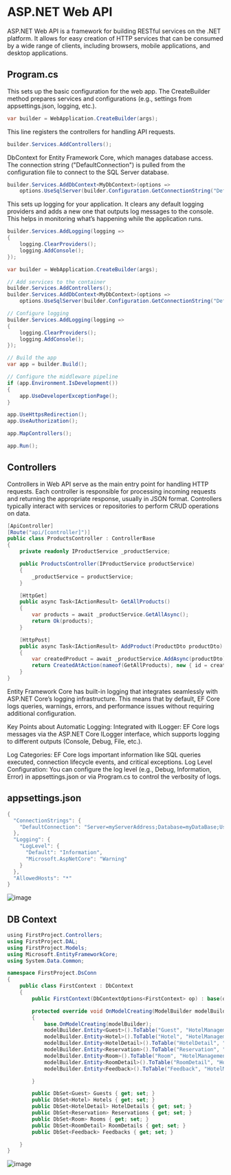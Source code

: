# ASP.NET Web API

ASP.NET Web API is a framework for building RESTful services on the .NET platform. It allows for easy creation of HTTP services that can be consumed by a wide range of clients, including browsers, mobile applications, and desktop applications.

## Program.cs

This sets up the basic configuration for the web app. The CreateBuilder method prepares services and configurations (e.g., settings from appsettings.json, logging, etc.).

```csharp
var builder = WebApplication.CreateBuilder(args);
```
This line registers the controllers for handling API requests.

```csharp
builder.Services.AddControllers();
```

DbContext for Entity Framework Core, which manages database access. The connection string ("DefaultConnection") is pulled from the configuration file to connect to the SQL Server database.

```csharp
builder.Services.AddDbContext<MyDbContext>(options =>
    options.UseSqlServer(builder.Configuration.GetConnectionString("DefaultConnection")));
```

This sets up logging for your application. It clears any default logging providers and adds a new one that outputs log messages to the console. This helps in monitoring what’s happening while the application runs.

```csharp
builder.Services.AddLogging(logging =>
{
    logging.ClearProviders();
    logging.AddConsole();
});
```

```csharp
var builder = WebApplication.CreateBuilder(args);

// Add services to the container
builder.Services.AddControllers();
builder.Services.AddDbContext<MyDbContext>(options =>
    options.UseSqlServer(builder.Configuration.GetConnectionString("DefaultConnection")));

// Configure logging
builder.Services.AddLogging(logging =>
{
    logging.ClearProviders();
    logging.AddConsole();
});

// Build the app
var app = builder.Build();

// Configure the middleware pipeline
if (app.Environment.IsDevelopment())
{
    app.UseDeveloperExceptionPage();
}

app.UseHttpsRedirection();
app.UseAuthorization();

app.MapControllers();

app.Run();
```

## Controllers

Controllers in Web API serve as the main entry point for handling HTTP requests. Each controller is responsible for processing incoming requests and returning the appropriate response, usually in JSON format. Controllers typically interact with services or repositories to perform CRUD operations on data.

```csharp
[ApiController]
[Route("api/[controller]")]
public class ProductsController : ControllerBase
{
    private readonly IProductService _productService;

    public ProductsController(IProductService productService)
    {
        _productService = productService;
    }

    [HttpGet]
    public async Task<IActionResult> GetAllProducts()
    {
        var products = await _productService.GetAllAsync();
        return Ok(products);
    }

    [HttpPost]
    public async Task<IActionResult> AddProduct(ProductDto productDto)
    {
        var createdProduct = await _productService.AddAsync(productDto);
        return CreatedAtAction(nameof(GetAllProducts), new { id = createdProduct.Id }, createdProduct);
    }
}
```

Entity Framework Core has built-in logging that integrates seamlessly with ASP.NET Core’s logging infrastructure. This means that by default, EF Core logs queries, warnings, errors, and performance issues without requiring additional configuration.

Key Points about Automatic Logging:
Integrated with ILogger: EF Core logs messages via the ASP.NET Core ILogger interface, which supports logging to different outputs (Console, Debug, File, etc.).

Log Categories: EF Core logs important information like SQL queries executed, connection lifecycle events, and critical exceptions.
Log Level Configuration: You can configure the log level (e.g., Debug, Information, Error) in appsettings.json or via Program.cs to control the verbosity of logs.

## appsettings.json
```csharp
{
  "ConnectionStrings": {
    "DefaultConnection": "Server=myServerAddress;Database=myDataBase;User Id=myUsername;Password=myPassword;"
  },
  "Logging": {
    "LogLevel": {
      "Default": "Information",
      "Microsoft.AspNetCore": "Warning"
    }
  },
  "AllowedHosts": "*"
}
```

![image](https://github.com/user-attachments/assets/e916c8c8-cb11-40db-a6bc-81a4037e7a2e)


## DB Context

```csharp
﻿using FirstProject.Controllers;
using FirstProject.DAL;
using FirstProject.Models;
using Microsoft.EntityFrameworkCore;
using System.Data.Common;

namespace FirstProject.DsConn
{
    public class FirstContext : DbContext
    {
        public FirstContext(DbContextOptions<FirstContext> op) : base(op) { }

        protected override void OnModelCreating(ModelBuilder modelBuilder)
        {
            base.OnModelCreating(modelBuilder);
            modelBuilder.Entity<Guest>().ToTable("Guest", "HotelManagementSystem");
            modelBuilder.Entity<Hotel>().ToTable("Hotel", "HotelManagementSystem");
            modelBuilder.Entity<HotelDetail>().ToTable("HotelDetail", "HotelManagementSystem");
            modelBuilder.Entity<Reservation>().ToTable("Reservation", "HotelManagementSystem");
            modelBuilder.Entity<Room>().ToTable("Room", "HotelManagementSystem");
            modelBuilder.Entity<RoomDetail>().ToTable("RoomDetail", "HotelManagementSystem");
            modelBuilder.Entity<Feedback>().ToTable("Feedback", "HotelManagementSystem");

        }

        public DbSet<Guest> Guests { get; set; }
        public DbSet<Hotel> Hotels { get; set; }
        public DbSet<HotelDetail> HotelDetails { get; set; }
        public DbSet<Reservation> Reservations { get; set; }
        public DbSet<Room> Rooms { get; set; }
        public DbSet<RoomDetail> RoomDetails { get; set; }
        public DbSet<Feedback> Feedbacks { get; set; }

    }
}

```

![image](https://github.com/user-attachments/assets/79763da3-a118-49f4-a652-308d1125fe60)
